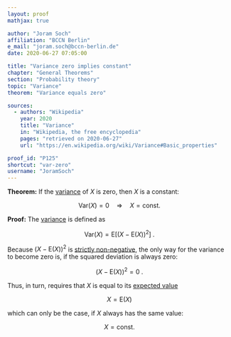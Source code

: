 ```yaml
---
layout: proof
mathjax: true

author: "Joram Soch"
affiliation: "BCCN Berlin"
e_mail: "joram.soch@bccn-berlin.de"
date: 2020-06-27 07:05:00

title: "Variance zero implies constant"
chapter: "General Theorems"
section: "Probability theory"
topic: "Variance"
theorem: "Variance equals zero"

sources:
  - authors: "Wikipedia"
    year: 2020
    title: "Variance"
    in: "Wikipedia, the free encyclopedia"
    pages: "retrieved on 2020-06-27"
    url: "https://en.wikipedia.org/wiki/Variance#Basic_properties"

proof_id: "P125"
shortcut: "var-zero"
username: "JoramSoch"
---
```



**Theorem:** If the [variance](/D/var) of $X$ is zero, then $X$ is a constant:

$$ \label{eq:var-zero}
\mathrm{Var}(X) = 0 \quad \Rightarrow \quad X = \text{const.}
$$


**Proof:** The [variance](/D/var) is defined as

$$ \label{eq:var}
\mathrm{Var}(X) = \mathrm{E}\left[ (X-\mathrm{E}(X))^2 \right] \; .
$$

Because $(X-\mathrm{E}(X))^2$ is [strictly non-negative](/P/mean-nonneg), the only way for the variance to become zero is, if the squared deviation is always zero:

$$ \label{eq:sqr-dev-zero}
(X-\mathrm{E}(X))^2 = 0 \; .
$$

Thus, in turn, requires that $X$ is equal to its [expected value](/D/mean)

$$ \label{eq:X-eq-E-X}
X = \mathrm{E}(X)
$$

which can only be the case, if $X$ always has the same value:

$$ \label{eq:X-const}
X = \text{const.}
$$